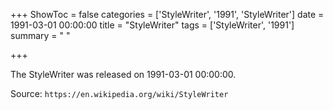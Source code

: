 +++
ShowToc = false
categories = ['StyleWriter', '1991', 'StyleWriter']
date = 1991-03-01 00:00:00
title = "StyleWriter"
tags = ['StyleWriter', '1991']
summary = " "

+++

The StyleWriter was released on 1991-03-01 00:00:00.

Source: `https://en.wikipedia.org/wiki/StyleWriter`


